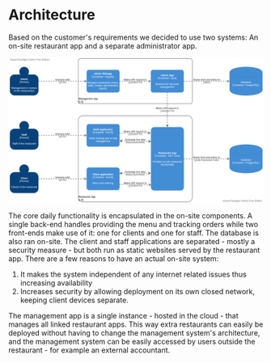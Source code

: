 # Architecture

Based on the customer's requirements we decided to use two systems: An on-site restaurant app and a separate administrator app.

![Architecture](architecture.png)

The core daily functionality is encapsulated in the on-site components.  A single back-end handles providing the menu and tracking orders while two front-ends make use of it: one for clients and one for staff. The database is also ran on-site. The client and staff applications are separated - mostly a security measure - but both run as static websites served by the restaurant app.
 There are a few reasons to have an actual on-site system:
   1. It makes the system independent of any internet related issues thus increasing availability
   2. Increases security by allowing deployment on its own closed network, keeping client devices separate.

The management app is a single instance - hosted in the cloud - that manages all linked restaurant apps. This way extra restaurants can easily be deployed without having to change the management system's architecture, and the management system can be easily accessed by users outside the restaurant - for example an external accountant.
